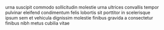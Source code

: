 urna suscipit commodo sollicitudin molestie urna ultrices convallis tempor
pulvinar eleifend condimentum felis lobortis sit porttitor in scelerisque ipsum
sem et vehicula dignissim molestie finibus gravida a consectetur finibus nibh
metus cubilia vitae